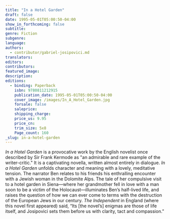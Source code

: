 ```yaml
---
title: "In a Hotel Garden"
draft: false
date: 1995-05-01T05:00:50-04:00
show_in_forthcoming: false
subtitle:
genre: Fiction
subgenre:
language:
authors:
  - contributor/gabriel-josipovici.md
translators:
editors:
contributors:
featured_image:
description:
editions:
  - binding: Paperback
    isbn: 9780811212915
    publication_date: 1995-05-01T05:00:50-04:00
    cover_image: /images/In_A_Hotel_Garden.jpg
    forsale: false
    saleprice:
    shipping_charge:
    price_us: 9.95
    price_cn:
    trim_size: 5x8
    Page_count: 160
_slug: in-a-hotel-garden
---
```


_In a Hotel Garden_ is a provocative work by the English novelist once described by Sir Frank Kermode as "an admirable and rare example of the writer-critic." It is a captivating novella, written almost entirely in dialogue. _In a Hotel Garden_ unfolds character and meaning with a lovely, meditative tension. The narrator Ben relates to his friends his enthralling encounter with a Jewish woman in the Dolomite Alps. The tale of her compulsive visit to a hotel garden in Siena––where her grandmother fell in love with a man soon to be a victim of the Holocaust––illuminates Ben’s half-lived life, and raises the question of how we can ever come to terms with the destruction of the European Jews in our century. _The Independent_ in England (where this novel first appeared) said, “Its [the novel’s] enigmas are those of life itself, and Josipovici sets them before us with clarity, tact and compassion.”


